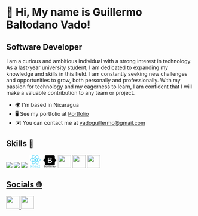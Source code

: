 # 👋 Hi, My name is Guillermo Baltodano Vado!

## Software Developer

I am a curious and ambitious individual with a strong interest in technology. As a last-year university student, I am dedicated to expanding my knowledge and skills in this field. I am constantly seeking new challenges and opportunities to grow, both personally and professionally. With my passion for technology and my eagerness to learn, I am confident that I will make a valuable contribution to any team or project.

* 🌍  I'm based in Nicaragua
* 🖥️  See my portfolio at [Portfolio](https://portfoliopersonalgabv.netlify.app/)
* ✉️  You can contact me at [vadoguillermo@gmail.com](mailto:vadoguillermo@gmail.com)

## Skills 🎯
<a href="https://developer.mozilla.org/en-US/docs/Web/html"> <img src="https://i.ibb.co/2nBjqtr/html.png"/></a>
<a href="https://developer.mozilla.org/en-US/docs/Web/css"> <img src="https://i.ibb.co/c83nqfL/css-3.png"/></a>
<a href="https://developer.mozilla.org/en-US/docs/Web/JavaScript"> <img src="https://i.ibb.co/DgGPW2L/js.png"/></a>
<a href="https://reactjs.org/" target="_blank" rel="noreferrer"> <img src="https://raw.githubusercontent.com/devicons/devicon/master/icons/react/react-original-wordmark.svg" alt="react" width="35" height="35"/></a>
<a href="https://getbootstrap.com" target="_blank" rel="noreferrer"> <img src="https://raw.githubusercontent.com/devicons/devicon/master/icons/bootstrap/bootstrap-plain-wordmark.svg" alt="bootstrap" width="35" height="35"/></a>
<a href="https://www.java.com/es/"> <img src="https://www.svgrepo.com/show/452234/java.svg" width="35" height="35"/></a>
<a href="https://www.postgresql.org/"> <img src="https://www.postgresql.org/media/img/about/press/elephant.png" width="35" height="35"/></a>
<a href="https://www.microsoft.com/en/sql-server"> <img src="https://www.svgrepo.com/show/303229/microsoft-sql-server-logo.svg" width="35" height="35"/>
  
## Socials 🌐
<a href="https://www.linkedin.com/in/guillermo-antonio-baltodano-vado-7aa66723a/"> <img src="https://cdn-icons-png.flaticon.com/512/3536/3536505.png" width="35" height="35"/>
<a href="https://www.github.com/GABV2020" target="_blank" rel="noreferrer"><img src="https://raw.githubusercontent.com/danielcranney/readme-generator/main/public/icons/socials/github.svg" width="35" height="35" /></a>

  
